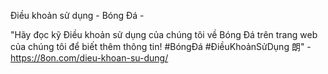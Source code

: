 Điều khoản sử dụng - Bóng Đá - 

"Hãy đọc kỹ Điều khoản sử dụng của chúng tôi về Bóng Đá trên trang web của chúng tôi để biết thêm thông tin! #BóngĐá #ĐiềuKhoảnSửDụng 朗" - https://8on.com/dieu-khoan-su-dung/
